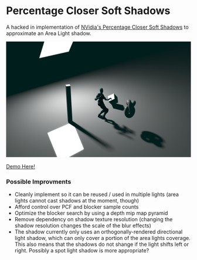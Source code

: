 # Percentage Closer Soft Shadows

A hacked in implementation of [NVidia's Percentage Closer Soft Shadows](http://developer.download.nvidia.com/shaderlibrary/docs/shadow_PCSS.pdf) to approximate an Area Light shadow.

[![](./docs/image.png)](https://gkjohnson.github.io/threejs-sandbox/pcss/index.html)

[Demo Here!](https://gkjohnson.github.io/threejs-sandbox/pcss/index.html)

### Possible Improvments
- Cleanly implement so it can be reused / used in multiple lights (area lights cannot cast shadows at the moment, though)
- Afford control over PCF and blocker sample counts
- Optimize the blocker search by using a depth mip map pyramid
- Remove dependency on shadow texture resolution (changing the shadow resolution changes the scale of the blur effects)
- The shadow currently only uses an orthogonally-rendered directional light shadow, which can only cover a portion of the area lights coverage. This also means that the shadows do not shange if the light shifts left or right. Possibly a spot light shadow is more appropriate?
